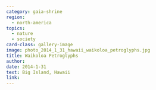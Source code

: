 ```yaml
---
category: gaia-shrine
region:
  - north-america
topics:
  - nature
  - society
card-class: gallery-image
image: photo_2014_1_31_hawaii_waikoloa_petroglyphs.jpg
title: Waikoloa Petroglyphs
author:
date: 2014-1-31
text: Big Island, Hawaii
link:
---
```

